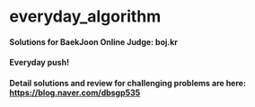 # everyday_algorithm
#### Solutions for BaekJoon Online Judge: boj.kr
#### Everyday push!
#### Detail solutions and review for challenging problems are here: <https://blog.naver.com/dbsgp535>
